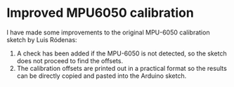 # Improved MPU6050 calibration

I have made some improvements to the original MPU-6050 calibration sketch by Luis Ródenas:
1. A check has been added if the MPU-6050 is not detected, so the sketch does not proceed to find the offsets.
2. The calibration offsets are printed out in a practical format so the results can be directly copied and pasted into the Arduino sketch.
